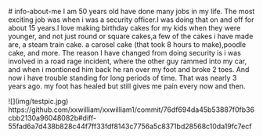 <!DOCTYPE html>
<html>
<body>
  
<p># info-about-me I am 50 years old have done many jobs in my life. The most exciting job was when i was a security officer.I was doing that  on and off for about 15 years.I love making birthday cakes for my kids when they were younger, and not just round or square cakes,a few of the cakes i have made are, a steam train cake. a carosel cake (that took 8 hours to make),poodle cake, and more. The reason I have changed  from doing security is i was involved in a road rage incident, where the other guy rammed into my car, and when i montioned him back he ran over my foot and broke 2 toes. And now i have trouble standing for long periods of time. That was nearly 3 years ago. my foot has healed  but still gives me pain every now and then.</p>
![](img/testpic.jpg)
https://github.com/xxwilliam/xxwilliam1/commit/76df694da45b53887f0fb36cbb2130a96048082b#diff-55fad6a7d438b828c44f7ff33fdf8143c7756a5c8371bd28568c10da19fc7ecf
</body>
</html>
